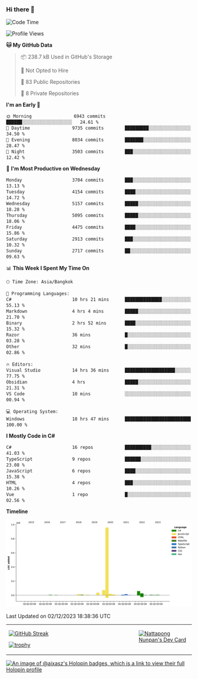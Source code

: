 ### Hi there 👋

<!--START_SECTION:waka-->
![Code Time](http://img.shields.io/badge/Code%20Time-1%2C281%20hrs%2011%20mins-blue)

![Profile Views](http://img.shields.io/badge/Profile%20Views-0-blue)

**🐱 My GitHub Data** 

> 📦 238.7 kB Used in GitHub's Storage 
 > 
> 🚫 Not Opted to Hire
 > 
> 📜 83 Public Repositories 
 > 
> 🔑 8 Private Repositories 
 > 
**I'm an Early 🐤** 

```text
🌞 Morning                6943 commits        ██████░░░░░░░░░░░░░░░░░░░   24.61 % 
🌆 Daytime                9735 commits        █████████░░░░░░░░░░░░░░░░   34.50 % 
🌃 Evening                8034 commits        ███████░░░░░░░░░░░░░░░░░░   28.47 % 
🌙 Night                  3503 commits        ███░░░░░░░░░░░░░░░░░░░░░░   12.42 % 
```
📅 **I'm Most Productive on Wednesday** 

```text
Monday                   3704 commits        ███░░░░░░░░░░░░░░░░░░░░░░   13.13 % 
Tuesday                  4154 commits        ████░░░░░░░░░░░░░░░░░░░░░   14.72 % 
Wednesday                5157 commits        █████░░░░░░░░░░░░░░░░░░░░   18.28 % 
Thursday                 5095 commits        █████░░░░░░░░░░░░░░░░░░░░   18.06 % 
Friday                   4475 commits        ████░░░░░░░░░░░░░░░░░░░░░   15.86 % 
Saturday                 2913 commits        ███░░░░░░░░░░░░░░░░░░░░░░   10.32 % 
Sunday                   2717 commits        ██░░░░░░░░░░░░░░░░░░░░░░░   09.63 % 
```


📊 **This Week I Spent My Time On** 

```text
🕑︎ Time Zone: Asia/Bangkok

💬 Programming Languages: 
C#                       10 hrs 21 mins      ██████████████░░░░░░░░░░░   55.13 % 
Markdown                 4 hrs 4 mins        █████░░░░░░░░░░░░░░░░░░░░   21.70 % 
Binary                   2 hrs 52 mins       ████░░░░░░░░░░░░░░░░░░░░░   15.32 % 
Razor                    36 mins             █░░░░░░░░░░░░░░░░░░░░░░░░   03.28 % 
Other                    32 mins             █░░░░░░░░░░░░░░░░░░░░░░░░   02.86 % 

🔥 Editors: 
Visual Studio            14 hrs 36 mins      ███████████████████░░░░░░   77.75 % 
Obsidian                 4 hrs               █████░░░░░░░░░░░░░░░░░░░░   21.31 % 
VS Code                  10 mins             ░░░░░░░░░░░░░░░░░░░░░░░░░   00.94 % 

💻 Operating System: 
Windows                  18 hrs 47 mins      █████████████████████████   100.00 % 
```

**I Mostly Code in C#** 

```text
C#                       16 repos            ██████████░░░░░░░░░░░░░░░   41.03 % 
TypeScript               9 repos             ██████░░░░░░░░░░░░░░░░░░░   23.08 % 
JavaScript               6 repos             ████░░░░░░░░░░░░░░░░░░░░░   15.38 % 
HTML                     4 repos             ███░░░░░░░░░░░░░░░░░░░░░░   10.26 % 
Vue                      1 repo              █░░░░░░░░░░░░░░░░░░░░░░░░   02.56 % 
```



**Timeline**

![Lines of Code chart](https://raw.githubusercontent.com/aixasz/aixasz/main/assets/bar_graph.png)


 Last Updated on 02/12/2023 18:38:36 UTC
<!--END_SECTION:waka-->

<table>
<tr>
<td width="70%" valign="top">
 
 [![GitHub Streak](http://github-readme-streak-stats.herokuapp.com?user=aixasz&theme=github-dark&hide_border=true&date_format=%5BY%20%5DM%20j)](https://git.io/streak-stats)

 [![trophy](https://github-profile-trophy.vercel.app/?username=aixasz&theme=onedark)](https://github.com/ryo-ma/github-profile-trophy)
 </td>
<td width="30%" valign="top">
 
<a href="https://app.daily.dev/aixasz"><img src="https://api.daily.dev/devcards/403207936e6547c9a85ea449e9f3abe8.png?r=re8" alt="Nattapong Nunpan's Dev Card"/></a>

 </td>
</tr>
</table>

[![An image of @aixasz's Holopin badges, which is a link to view their full Holopin profile](https://holopin.me/aixasz)](https://holopin.io/@aixasz)
 
